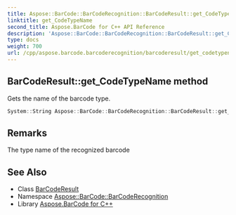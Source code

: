 ```yaml
---
title: Aspose::BarCode::BarCodeRecognition::BarCodeResult::get_CodeTypeName method
linktitle: get_CodeTypeName
second_title: Aspose.BarCode for C++ API Reference
description: 'Aspose::BarCode::BarCodeRecognition::BarCodeResult::get_CodeTypeName method. Gets the name of the barcode type in C++.'
type: docs
weight: 700
url: /cpp/aspose.barcode.barcoderecognition/barcoderesult/get_codetypename/
---
```

## BarCodeResult::get_CodeTypeName method


Gets the name of the barcode type.

```cpp
System::String Aspose::BarCode::BarCodeRecognition::BarCodeResult::get_CodeTypeName()
```

## Remarks


The type name of the recognized barcode



## See Also

* Class [BarCodeResult](../)
* Namespace [Aspose::BarCode::BarCodeRecognition](../../)
* Library [Aspose.BarCode for C++](../../../)
